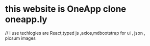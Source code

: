# this website is  OneApp clone  oneapp.ly

// i use techlogies are React,typed js ,axios,mdbootstrap for ui , json , picsum images
